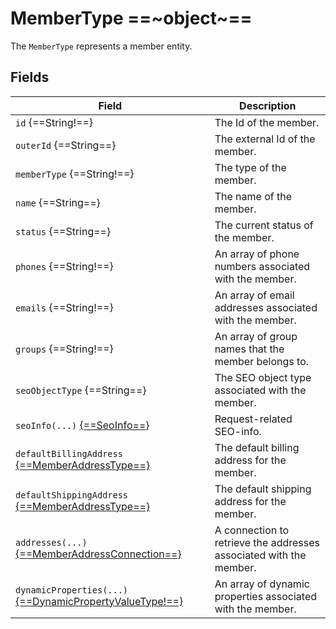 # MemberType ==~object~==

The `MemberType` represents a member entity.

## Fields

| Field                                                                     | Description                                                                                                      |
|---------------------------------------------------------------------------|------------------------------------------------------------------------------------------------------------------|
| `id` {==String!==}                                                        | The Id of the member.                                                                                            |
| `outerId` {==String==}                                                    | The external Id of the member.                                                                                   |
| `memberType` {==String!==}                                                | The type of the member.                                                                                          |
| `name` {==String==}                                                       | The name of the member.                                                                                          |
| `status` {==String==}                                                     | The current status of the member.                                                                                |
| `phones` {==String!==}                                                    | An array of phone numbers associated with the member.                                                            |
| `emails` {==String!==}                                                    | An array of email addresses associated with the member.                                                          |
| `groups` {==String!==}                                                    | An array of group names that the member belongs to.                                                              |
| `seoObjectType` {==String==}                                              | The SEO  object type associated with the member.                                                                 |
| `seoInfo(...)` [{==SeoInfo==}](../../Catalog/objects/SeoInfo.md)          | Request-related SEO-info.                                                                                        |
| `defaultBillingAddress` [{==MemberAddressType==}](MemberAddressType.md)   | The default billing address for the member.                                                                      |
| `defaultShippingAddress` [{==MemberAddressType==}](MemberAddressType.md)  | The default shipping address for the member.                                                                     |
| `addresses(...)` [{==MemberAddressConnection==}](MemberAddressConnection.md) | A connection to retrieve the addresses associated with the member.                                            |
| `dynamicProperties(...)` [{==DynamicPropertyValueType!==}](../../Cart/objects/dynamic-property-value-type.md)| An array of dynamic properties associated with the member.                    |

